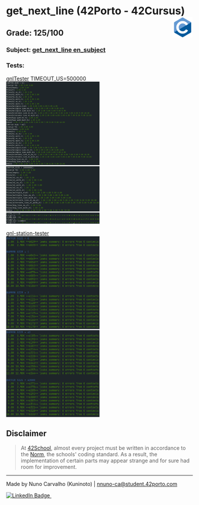 # get_next_line (42Porto - 42Cursus) <img src="https://github.com/devicons/devicon/blob/master/icons/c/c-original.svg" title="C" alt="C Logo" width="55" height="55" align="right" />&nbsp;                       
## Grade: 125/100

###  Subject: [get_next_line en_subject](./en.subject_get_next_line.pdf)
 
###  Tests: 
[gnlTester](https://github.com/Tripouille/gnlTester) TIMEOUT_US=500000  
<img src="https://github.com/Kuninoto/42_get_next_line/blob/master/extras/gnlTester_1.png" width="50%"/>
<img src="https://github.com/Kuninoto/42_get_next_line/blob/master/extras/gnlTester_2.png" width="50%"/>
<img src="https://github.com/Kuninoto/42_get_next_line/blob/master/extras/gnlTester_bonus.png" width="50%"/>  

[gnl-station-tester](https://github.com/kodpe/gnl-station-tester)  
<img src="https://github.com/Kuninoto/42_get_next_line/blob/master/extras/gnl_station_1.png" width="50%"/>
<img src="https://github.com/Kuninoto/42_get_next_line/blob/master/extras/gnl_station_2.png" width="50%"/>

## Disclaimer
> At [42School](https://en.wikipedia.org/wiki/42_(school)), almost every project must be written in accordance to the [Norm](./extras/en_norm.pdf), the schools' coding standard. As a result, the implementation of certain parts may appear strange and for sure had room for improvement.

---
Made by Nuno Carvalho (Kuninoto) | nnuno-ca@student.42porto.com  
<div id="badge"> <a href="https://www.linkedin.com/in/nuno-carvalho-218822247"/> <img src="https://img.shields.io/badge/LinkedIn-blue?style=for-the-badge&logo=linkedin&logoColor=white" alt="LinkedIn Badge"/>&nbsp;
